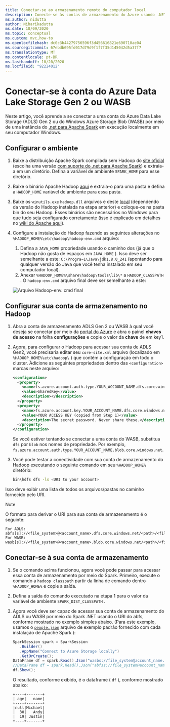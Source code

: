 ```yaml
---
title: Conectar-se ao armazenamento remoto do computador local
description: Conecte-se às contas de armazenamento do Azure usando .NET para Apache Spark do computador local.
ms.author: nidutta
author: Niharikadutta
ms.date: 10/09/2020
ms.topic: conceptual
ms.custom: mvc,how-to
ms.openlocfilehash: dc0c3b44279756596f3d456616821e690710ae04
ms.sourcegitcommit: 67ebdb695fd017d79d9f1f7f35d145042d5a37f7
ms.translationtype: MT
ms.contentlocale: pt-BR
ms.lasthandoff: 10/20/2020
ms.locfileid: "92224012"
---
```

# <a name="connect-to-azure-data-lake-storage-gen-2-or-wasb-account"></a>Conectar-se à conta do Azure Data Lake Storage Gen 2 ou WASB

Neste artigo, você aprende a se conectar a uma conta do Azure Data Lake Storage (ADLS) Gen 2 ou do Windows Azure Storage Blob (WASB) por meio de uma instância do [.net para Apache Spark](https://github.com/dotnet/spark) em execução localmente em seu computador Windows.

## <a name="set-up-the-environment"></a>Configurar o ambiente

1. Baixe a distribuição Apache Spark compilada sem Hadoop do [site oficial](https://archive.apache.org/dist/spark/) (escolha uma versão [com suporte do .net para Apache Spark](https://github.com/dotnet/spark#supported-apache-spark)) e extraia-a em um diretório. Defina a variável de ambiente `SPARK_HOME` para esse diretório.
2. Baixe o binário Apache Hadoop [aqui](http://hadoop.apache.org/releases.html) e extraia-o para uma pasta e defina a `HADOOP_HOME` variável de ambiente para essa pasta.
3. Baixe os `winutils.exe` `hadoop.dll` arquivos e deste [local](https://github.com/cdarlint/winutils) (dependendo da versão do Hadoop instalada na etapa anterior) e coloque-os na pasta bin do seu Hadoop. Esses binários são necessários no Windows para que tudo seja configurado corretamente (isso é explicado em detalhes no [wiki do Apache aqui](https://cwiki.apache.org/confluence/display/HADOOP2/WindowsProblems)).
4. Configure a instalação do Hadoop fazendo as seguintes alterações no `%HADOOP_HOME%\etc\hadoop\hadoop-env.cmd` arquivo:
    1. Defina a `JAVA_HOME` propriedade usando o caminho dos (já que o Hadoop não gosta de espaços em `JAVA_HOME` ). Isso deve ser semelhante a este: `C:\Progra~1\Java\jdk1.8.0_241` (apontando para qualquer versão do Java que você tenha instalado em seu computador local).
    2. Anexar `%HADOOP_HOME%\share\hadoop\tools\lib\*` a `HADOOP_CLASSPATH` .
    O `hadoop-env.cmd` arquivo final deve ser semelhante a este:

    ![Arquivo Hadoop-env. cmd final](./media/connect-external-sources/hadoop-env.png)

## <a name="configure-your-storage-account-in-hadoop"></a>Configurar sua conta de armazenamento no Hadoop

1. Abra a conta de armazenamento ADLS Gen 2 ou WASB à qual você deseja se conectar por meio da [portal do Azure](https://portal.azure.com) e abra o painel **chaves de acesso** na folha **configurações** e copie o valor da **chave** de em key1.
2. Agora, para configurar o Hadoop para acessar sua conta de ADLS Gen2, você precisaria editar seu `core-site.xml` arquivo (localizado em `%HADOOP_HOME%\etc\hadoop\` ) que contém a configuração em todo o cluster. Adicione as seguintes propriedades dentro das `<configuration>` marcas neste arquivo:

    ```xml
    <configuration>
      <property>
        <name>fs.azure.account.auth.type.YOUR_ACCOUNT_NAME.dfs.core.windows.net</name>
        <value>SharedKey</value>
        <description></description>
      </property>
      <property>
        <name>fs.azure.account.key.YOUR_ACCOUNT_NAME.dfs.core.windows.net</name>
        <value>YOUR ACCESS KEY (copied from Step 1)</value>
        <description>The secret password. Never share these.</description>
      </property>
    </configuration>
    ```

    Se você estiver tentando se conectar a uma conta do WASB, substitua `dfs` por `blob` nos nomes de propriedade. Por exemplo, `fs.azure.account.auth.type.YOUR_ACCOUNT_NAME.blob.core.windows.net`.
3. Você pode testar a conectividade com sua conta de armazenamento do Hadoop executando o seguinte comando em seu `%HADOOP_HOME%` diretório:

    ```bash
    bin\hdfs dfs -ls <URI to your account>
    ```

Isso deve exibir uma lista de todos os arquivos/pastas no caminho fornecido pelo URI.

> [!NOTE]
> O formato para derivar o URI para sua conta de armazenamento é o seguinte:
>
> ```
> For ADLS: abfs[s]://<file_system>@<account_name>.dfs.core.windows.net/<path>/<file_name>
> For WASB: wasb[s]://<file_system>@<account_name>.blob.core.windows.net/<path>/<file_name>
> ```

## <a name="connect-to-your-storage-account"></a>Conectar-se à sua conta de armazenamento

1. Se o comando acima funcionou, agora você pode passar para acessar essa conta de armazenamento por meio do Spark. Primeiro, execute o comando a `hadoop classpath` partir da linha de comando dentro `%HADOOP_HOME%` e copie a saída.
2. Defina a saída do comando executado na etapa 1 para o valor da variável de ambiente `SPARK_DIST_CLASSPATH` .
3. Agora você deve ser capaz de acessar sua conta de armazenamento do ADLS ou WASB por meio do Spark .NET usando o URI do abfs, conforme mostrado no exemplo simples abaixo. (Para este exemplo, usamos o [`people.json`](https://github.com/apache/spark/blob/master/examples/src/main/resources/people.json) arquivo de exemplo padrão fornecido com cada instalação de Apache Spark.):

    ```csharp
    SparkSession spark = SparkSession
       .Builder()
       .AppName("Connect to Azure Storage locally")
       .GetOrCreate();
    DataFrame df = spark.Read().Json("wasbs://file_system@account_name.blob.core.windows.net/path/people.json");
    //DataFrame df = spark.Read().Json("abfss://file_system@account_name.dfs.core.windows.net/path/file.json");
    df.Show();
    ```

    O resultado, conforme exibido, é o dataframe ( `df` ), conforme mostrado abaixo:

    ```text
    +----+-------+
    | age|   name|
    +----+-------+
    |null|Michael|
    |  30|   Andy|
    |  19| Justin|
    +----+-------+
    ```
